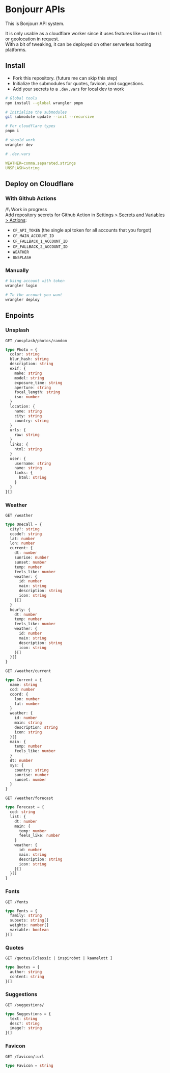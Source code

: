 # Bonjourr APIs

This is Bonjourr API system.

It is only usable as a cloudflare worker since it uses features like `waitUntil` or geolocation in request.  
With a bit of tweaking, it can be deployed on other serverless hosting platforms.

## Install

-   Fork this repository. (future me can skip this step)
-   Initialize the submodules for quotes, favicon, and suggestions.
-   Add your secrets to a `.dev.vars` for local dev to work

```bash
# Global tools
npm install --global wrangler pnpm

# Initialize the submodules
git submodule update --init --recursive

# For cloudflare types
pnpm i

# should work
wrangler dev
```

```yaml
# .dev.vars

WEATHER=comma,separated,strings
UNSPLASH=string
```

## Deploy on Cloudflare

### With Github Actions

/!\ Work in progress  
Add repository secrets for Github Action in [Settings > Secrets and Variables > Actions](https://github.com/victrme/bonjourr-apis/settings/secrets/actions):

-   `CF_API_TOKEN` (the single api token for all accounts that you forgot)
-   `CF_MAIN_ACCOUNT_ID`
-   `CF_FALLBACK_1_ACCOUNT_ID`
-   `CF_FALLBACK_2_ACCOUNT_ID`
-   `WEATHER`
-   `UNSPLASH`

### Manually

```bash
# Using account with token
wrangler login

# To the account you want
wrangler deploy
```

## Enpoints

### Unsplash

```http
GET /unsplash/photos/random
```

```typescript
type Photo = {
  color: string
  blur_hash: string
  description: string
  exif: {
    make: string
    model: string
    exposure_time: string
    aperture: string
    focal_length: string
    iso: number
  }
  location: {
    name: string
    city: string
    country: string
  }
  urls: {
    raw: string
  }
  links: {
    html: string
  }
  user: {
    username: string
    name: string
    links: {
      html: string
    }
  }
}[]
```

### Weather

```http
GET /weather
```

```typescript
type Onecall = {
  city?: string
  ccode?: string
  lat: number
  lon: number
  current: {
    dt: number
    sunrise: number
    sunset: number
    temp: number
    feels_like: number
    weather: {
      id: number
      main: string
      description: string
      icon: string
    }[]
  }
  hourly: {
    dt: number
    temp: number
    feels_like: number
    weather: {
      id: number
      main: string
      description: string
      icon: string
    }[]
  }[]
}
```

```http
GET /weather/current
```

```typescript
type Current = {
  name: string
  cod: number
  coord: {
    lon: number
    lat: number
  }
  weather: {
    id: number
    main: string
    description: string
    icon: string
  }[]
  main: {
    temp: number
    feels_like: number
  }
  dt: number
  sys: {
    country: string
    sunrise: number
    sunset: number
  }
}
```

```http
GET /weather/forecast
```

```typescript
type Forecast = {
  cod: string
  list: {
    dt: number
    main: {
      temp: number
      feels_like: number
    }
    weather: {
      id: number
      main: string
      description: string
      icon: string
    }[]
  }[]
}
```

### Fonts

```http
GET /fonts
```

```typescript
type Fonts = {
  family: string
  subsets: string[]
  weights: number[]
  variable: boolean
}[]
```

### Quotes

```http
GET /quotes/[classic | inspirobot | kaamelott ]
```

```typescript
type Quotes = {
  author: string
  content: string
}[]
```

### Suggestions

```http
GET /suggestions/
```

```typescript
type Suggestions = {
  text: string
  desc?: string
  image?: string
}[]
```

### Favicon

```http
GET /favicon/:url
```

```typescript
type Favicon = string
```
